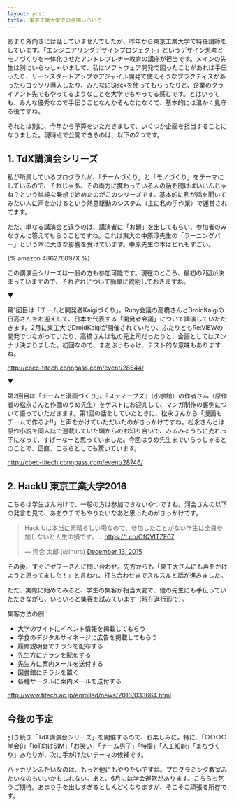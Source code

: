 ```yaml
---
layout: post
title: 東京工業大学での企画いろいろ
---
```


あまり外向きには話していませんでしたが、昨年から東京工業大学で特任講師をしています。「エンジニアリングデザインプロジェクト」というデザイン思考とモノづくりを一体化させたアントレプレナー教育の講座が担当です。メインの先生は別にいらっしゃいまして、私はソフトウェア開発で困ったことがあれば手伝ったり、リーンスタートアップやアジャイル開発で使えそうなプラクティスがあったらコッソリ導入したり、みんなにSlackを使ってもらったりと、企業のクライアント先でもやってるようなことを大学でもやってる感じです。とはいっても、みんな優秀なので手伝うことなんかそんなになくて、基本的には温かく見守る役ですね。

それとは別に、今年から予算をいただきまして、いくつか企画を担当することになりました。現時点で公開できるのは、以下の2つです。

## 1. TdX講演会シリーズ

私が所属しているプログラムが、「チームづくり」と「モノづくり」をテーマにしているので、それじゃあ、その両方に携わっている人の話を聞けばいいんじゃね？という単純な発想で始めたのがこのシリーズです。基本的に私が話を聞いてみたい人に声をかけるという熱意駆動のシステム（主に私の手作業）で運営されてます。

ただ、単なる講演会と違うのは、講演者に「お題」を出してもらい、参加者のみなさんに答えてもらうことですね。これは東大の中原淳先生の「ラーニングバー」という本に大きな影響を受けています。中原先生の本はどれもすごい。

{% amazon 486276097X %}

この講演会シリーズは一般の方も参加可能です。現在のところ、最初の2回が決まっていますので、それぞれについて簡単に説明しておきますね。

▼

第1回目は「チームと開発者Kaigiづくり」。Ruby会議の高橋さんとDroidKaigiの日高さんをお迎えして、日本を代表する「開発者会議」について講演していただきます。2月に東工大でDroidKaigiが開催されていたり、ふたりともRe:VIEWの開発でつながっていたり、高橋さんは私の元上司だったりと、企画としてはスンナリ決まりました。初回なので、まあぶっちゃけ、テスト的な意味もありますね。

http://cbec-titech.connpass.com/event/28644/

▼

第2回目は「チームと漫画づくり」。『スティーブズ』（小学館）の作者さん（原作者の松永さんと作画のうめ先生）をゲストにお迎えして、マンガ制作の裏側について語っていただきます。第1回の話をしていたときに、松永さんから「漫画もチームで作るよ!!」と声をかけていただいたのがきっかけですね。松永さんとは原作小説を同人誌で連載していた頃からのお知り合いで、みるみるうちに売れっ子になって、すげーなーと思っていました。今回はうめ先生までいらっしゃるとのことで、正直、こちらとしても驚いています。

http://cbec-titech.connpass.com/event/28746/

## 2. HackU 東京工業大学2016

こちらは学生さん向けで、一般の方は参加できないやつですね。河合さんの以下の発言を見て、ああウチでもやりたいなあと思ったのがきっかけです。

<blockquote class="twitter-tweet" data-lang="en"><p lang="ja" dir="ltr">Hack Uは本当に素晴らしい場なので、参加したことがない学生は全員参加しないと人生の損です。... <a href="https://t.co/OfQVITZE07">https://t.co/OfQVITZE07</a></p>&mdash; 河合 太郎 (@inuro) <a href="https://twitter.com/inuro/status/675921591033716737">December 13, 2015</a></blockquote>
<script async src="//platform.twitter.com/widgets.js" charset="utf-8"></script>

その後、すぐにヤフーさんに問い合わせ。先方からも「東工大さんにも声をかけようと思ってました！」と言われ、打ち合わせまでスルスルと話が進みました。

ただ、実際に始めてみると、学生の集客が相当大変で、他の先生にも手伝っていただきながら、いろいろと集客を試みています（現在進行形で）。

集客方法の例：

* 大学のサイトにイベント情報を掲載してもらう
* 学食のデジタルサイネージに広告を掲載してもらう
* 履修説明会でチラシを配布する
* 先生方にチラシを配布する
* 先生方に案内メールを送付する
* 図書館にチラシを置く
* 各種サークルに案内メールを送付する

http://www.titech.ac.jp/enrolled/news/2016/033664.html

## 今後の予定

引き続き「TdX講演会シリーズ」を開催するので、お楽しみに。特に、「○○○○学会β」「IoT向けSIM」「お笑い」「チーム男子」「特撮」「人工知能」「まちづくり」あたりが、次に手がけたいテーマの候補です。

ハッカソンみたいなのは、もっと他にもやりたいですね。プログラミング教室みたいなのもいいかもしれない。あと、6月には学会運営があります。こちらも乞うご期待。あまり手を出しすぎるとしんどくなりますが、そこそこ頑張る所存です。


